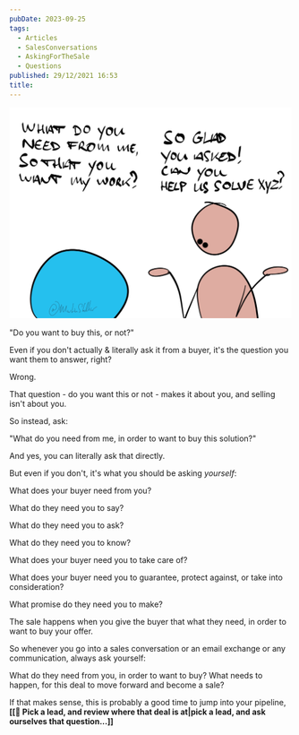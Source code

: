 ```yaml
---
pubDate: 2023-09-25
tags:
  - Articles
  - SalesConversations
  - AskingForTheSale
  - Questions
published: 29/12/2021 16:53
title:
---
```


![](Media/SalesFlowCoach.app_The-worst-question-that-nearly-every-seller-asks-and-what-to-ask-instead_MartinStellar.jpeg)

"Do you want to buy this, or not?"

Even if you don't actually & literally ask it from a buyer, it's the question you want them to answer, right?

Wrong.

That question - do you want this or not - makes it about you, and selling isn't about you.

So instead, ask:

"What do you need from me, in order to want to buy this solution?"

And yes, you can literally ask that directly.

But even if you don't, it's what you should be asking *yourself*:

What does your buyer need from you?

What do they need you to say?

What do they need you to ask?

What do they need you to know?

What does your buyer need you to take care of?

What does your buyer need you to guarantee, protect against, or take into consideration?

What promise do they need you to make?

The sale happens when you give the buyer that what they need, in order to want to buy your offer.

So whenever you go into a sales conversation or an email exchange or any communication, always ask yourself:

What do they need from you, in order to want to buy? What needs to happen, for this deal to move forward and become a sale?

If that makes sense, this is probably a good time to jump into your pipeline, **[[🔎 Pick a lead, and review where that deal is at|pick a lead, and ask ourselves that question...]]**
